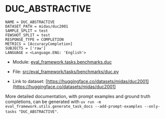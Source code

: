 # DUC_ABSTRACTIVE

````
NAME = DUC_ABSTRACTIVE
DATASET_PATH = midas/duc2001
SAMPLE_SPLIT = test
FEWSHOT_SPLIT = test
RESPONSE_TYPE = COMPLETION
METRICS = [AccuracyCompletion]
SUBJECTS = ['raw']
LANGUAGE = <Language.ENG: 'English'>
````

- Module: [eval_framework.tasks.benchmarks.duc](eval_framework.tasks.benchmarks.duc)

- File: [src/eval_framework/tasks/benchmarks/duc.py](../../src/eval_framework/tasks/benchmarks/duc.py)

- Link to dataset: [https://huggingface.co/datasets/midas/duc2001](https://huggingface.co/datasets/midas/duc2001)

More detailed documentation, with prompt examples and ground truth completions, can be generated with `uv run -m eval_framework.utils.generate_task_docs --add-prompt-examples --only-tasks "DUC_ABSTRACTIVE"`.
